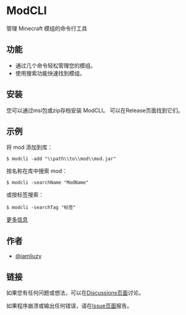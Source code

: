 # ModCLI

管理 Minecraft 模组的命令行工具



## 功能

- 通过几个命令轻松管理您的模组。
- 使用搜索功能快速找到模组。


## 安装

您可以通过msi包或zip存档安装 ModCLI。
可以在Release页面找到它们。


    
## 示例

将 mod 添加到库：
```
$ modcli -add "\\path\\to\\mod\\mod.jar"
```
按名称在库中搜索 mod：
```
$ modcli -searchName "ModName"
```
或按标签搜索：
```
$ modcli -searchTag "标签"
```
[更多信息](https://github.com/iamliuzy/ModCLI/wiki)


## 作者

- [@iamliuzy](https://www.github.com/iamliuzy)


## 链接

如果您有任何问题或想法，可以在[Discussions页面](https://github.com/iamliuzy/ModCLI/discussions)讨论。

如果程序崩溃或输出任何错误，请在[Issue页面](https://github.com/iamliuzy/ModCLI/issues)报告。
